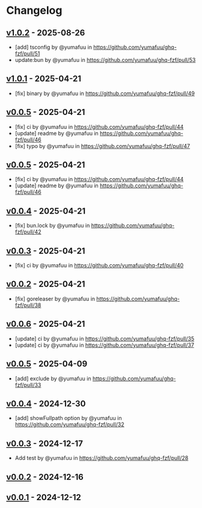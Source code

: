 # Changelog

## [v1.0.2](https://github.com/yumafuu/ghq-fzf/compare/v1.0.1...v1.0.2) - 2025-08-26
- [add] tsconfig by @yumafuu in https://github.com/yumafuu/ghq-fzf/pull/51
- update:bun by @yumafuu in https://github.com/yumafuu/ghq-fzf/pull/53

## [v1.0.1](https://github.com/yumafuu/ghq-fzf/compare/v1.0.0...v1.0.1) - 2025-04-21
- [fix] binary by @yumafuu in https://github.com/yumafuu/ghq-fzf/pull/49

## [v0.0.5](https://github.com/yumafuu/ghq-fzf/compare/v0.0.4...v0.0.5) - 2025-04-21
- [fix] ci by @yumafuu in https://github.com/yumafuu/ghq-fzf/pull/44
- [update] readme by @yumafuu in https://github.com/yumafuu/ghq-fzf/pull/46
- [fix] typo by @yumafuu in https://github.com/yumafuu/ghq-fzf/pull/47

## [v0.0.5](https://github.com/yumafuu/ghq-fzf/compare/v0.0.4...v0.0.5) - 2025-04-21
- [fix] ci by @yumafuu in https://github.com/yumafuu/ghq-fzf/pull/44
- [update] readme by @yumafuu in https://github.com/yumafuu/ghq-fzf/pull/46

## [v0.0.4](https://github.com/yumafuu/ghq-fzf/compare/v0.0.3...v0.0.4) - 2025-04-21
- [fix] bun.lock by @yumafuu in https://github.com/yumafuu/ghq-fzf/pull/42

## [v0.0.3](https://github.com/yumafuu/ghq-fzf/compare/v0.0.2...v0.0.3) - 2025-04-21
- [fix] ci by @yumafuu in https://github.com/yumafuu/ghq-fzf/pull/40

## [v0.0.2](https://github.com/yumafuu/ghq-fzf/compare/v0.0.1...v0.0.2) - 2025-04-21
- [fix] goreleaser by @yumafuu in https://github.com/yumafuu/ghq-fzf/pull/38

## [v0.0.6](https://github.com/yumafuu/ghq-fzf/compare/v0.0.5...v0.0.6) - 2025-04-21
- [update] ci by @yumafuu in https://github.com/yumafuu/ghq-fzf/pull/35
- [update] ci by @yumafuu in https://github.com/yumafuu/ghq-fzf/pull/37

## [v0.0.5](https://github.com/yumafuu/ghq-fzf/compare/v0.0.4...v0.0.5) - 2025-04-09
- [add] exclude by @yumafuu in https://github.com/yumafuu/ghq-fzf/pull/33

## [v0.0.4](https://github.com/yumafuu/ghq-fzf/compare/v0.0.3...v0.0.4) - 2024-12-30
- [add] showFullpath option by @yumafuu in https://github.com/yumafuu/ghq-fzf/pull/32

## [v0.0.3](https://github.com/yumafuu/ghq-fzf/compare/v0.0.2...v0.0.3) - 2024-12-17
- Add test by @yumafuu in https://github.com/yumafuu/ghq-fzf/pull/28

## [v0.0.2](https://github.com/yumafuu/ghq-fzf/compare/v0.0.1...v0.0.2) - 2024-12-16

## [v0.0.1](https://github.com/yumafuu/ghq-fzf/commits/v0.0.1) - 2024-12-12
